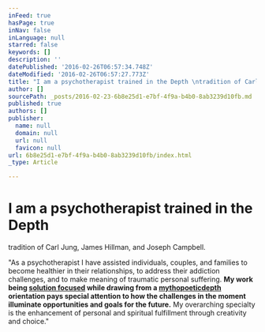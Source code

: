 ```yaml
---
inFeed: true
hasPage: true
inNav: false
inLanguage: null
starred: false
keywords: []
description: ''
datePublished: '2016-02-26T06:57:34.748Z'
dateModified: '2016-02-26T06:57:27.773Z'
title: "I am a psychotherapist trained in the Depth \ntradition of Carl Jung, James Hillman, and Joseph Campbell."
author: []
sourcePath: _posts/2016-02-23-6b8e25d1-e7bf-4f9a-b4b0-8ab3239d10fb.md
published: true
authors: []
publisher:
  name: null
  domain: null
  url: null
  favicon: null
url: 6b8e25d1-e7bf-4f9a-b4b0-8ab3239d10fb/index.html
_type: Article

---
```

# I am a psychotherapist trained in the Depth 
tradition of Carl Jung, James Hillman, and Joseph Campbell.

"As a psychotherapist I have assisted individuals, couples, and families to become healthier in their relationships, to address their addiction challenges, and to make meaning of traumatic personal suffering.  **My work being [solution focused][0] while drawing from a [mytho][1][poetic][2][depth][2] orientation pays special attention to how the challenges in the moment illuminate
opportunities and goals for the future.** My overarching specialty is 
the enhancement of personal and spiritual fulfillment through creativity
and choice." 

[0]: https://en.wikipedia.org/wiki/Solution_focused_brief_therapy
[1]: http://dictionary.reference.com/browse/mythopoetic
[2]: http://www.pacifica.edu/whatisdepth.aspx
